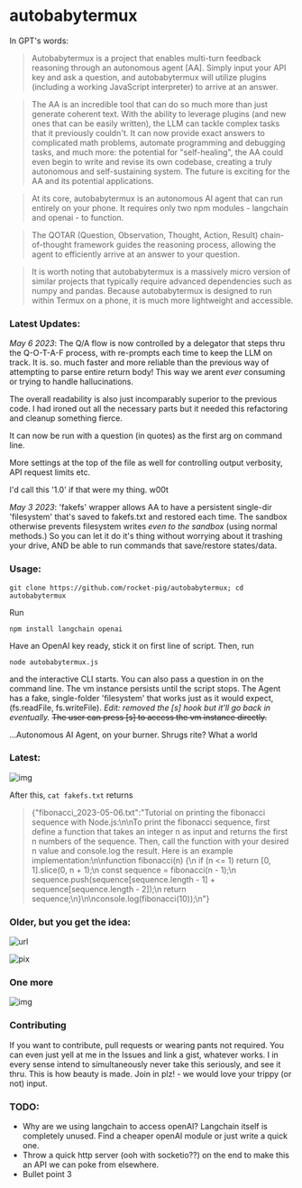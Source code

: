 # autobabytermux

In GPT's words:

>Autobabytermux is a project that enables multi-turn feedback reasoning through an autonomous agent [AA]. Simply input your API key and ask a question, and autobabytermux will utilize plugins (including a working JavaScript interpreter) to arrive at an answer. 

>The AA is an incredible tool that can do so much more than just generate coherent text. With the ability to leverage plugins (and new ones that can be easily written), the LLM can tackle complex tasks that it previously couldn't. It can now provide exact answers to complicated math problems, automate programming and debugging tasks, and much more: the potential for "self-healing", the AA could even begin to write and revise its own codebase, creating a truly autonomous and self-sustaining system. The future is exciting for the AA and its potential applications.

>At its core, autobabytermux is an autonomous AI agent that can run entirely on your phone. It requires only two npm modules - langchain and openai - to function. 

>The QOTAR (Question, Observation, Thought, Action, Result) chain-of-thought framework guides the reasoning process, allowing the agent to efficiently arrive at an answer to your question. 

>It is worth noting that autobabytermux is a massively micro version of similar projects that typically require advanced dependencies such as numpy and pandas. Because autobabytermux is designed to run within Termux on a phone, it is much more lightweight and accessible. 


### Latest Updates:
*May 6 2023*:
The Q/A flow is now controlled by a delegator that steps thru the Q-O-T-A-F process, with re-prompts each time to keep the LLM on track. It is. so. much faster and more reliable than the previous way of attempting to parse entire return body!  This way we arent _ever_ consuming or trying to handle hallucinations.

The overall readability is also just incomparably superior to the previous code.  I had ironed out all the necessary parts but it needed this refactoring and cleanup something fierce.

It can now be run with a question (in quotes) as the first arg on command line.

More settings at the top of the file as well for controlling output verbosity, API request limits etc.

I'd call this '1.0' if that were my thing. w00t


_May 3 2023_: 'fakefs' wrapper allows AA to have a persistent single-dir 'filesystem' that's saved to fakefs.txt and restored each time.  The sandbox otherwise prevents filesystem writes *even to the sandbox* (using normal methods.) So you can let it do it's thing without worrying about it trashing your drive, AND be able to run commands that save/restore states/data.


### Usage:

```git clone https://github.com/rocket-pig/autobabytermux; cd autobabytermux```

 Run 

```npm install langchain openai```

Have an OpenAI key ready, stick it on first line of script.  Then, run

```node autobabytermux.js``` 

and the interactive CLI starts. You can also pass a question in on the command line.
The vm instance persists until the script stops.  The Agent has a fake, single-folder 'filesystem' that works just as it would expect, (fs.readFile, fs.writeFile). _Edit: removed the [s] hook but it'll go back in eventually._   ~~The user can press [s] to access the 
vm instance directly.~~ 

...Autonomous AI Agent, on your burner. Shrugs rite? What a world

### Latest:
![img](https://i.ibb.co/9bJtN7J/Screenshot-2023-05-06-12-23-24.png)

After this, ```cat fakefs.txt``` returns
> {"fibonacci_2023-05-06.txt":"Tutorial on printing the fibonacci sequence with Node.js:\n\nTo print the fibonacci sequence, first define a function that takes an integer n as input and returns the first n numbers of the sequence. Then, call the function with your desired n value and console.log the result. Here is an example implementation:\n\nfunction fibonacci(n) {\n  if (n <= 1) return [0, 1].slice(0, n + 1);\n  const sequence = fibonacci(n - 1);\n  sequence.push(sequence[sequence.length - 1] + sequence[sequence.length - 2]);\n  return sequence;\n}\n\nconsole.log(fibonacci(10));\n"}
### Older, but you get the idea:

![url](https://i.ibb.co/bvsL8vs/Screenshot-2023-05-03-22-51-35.png)

![pix](https://i.ibb.co/12SdWkF/Screenshot-2023-05-02-19-24-40.png)


### One more

![img](https://i.ibb.co/6JnYq2B/Screenshot-2023-05-02-17-54-40.png)


### Contributing

If you want to contribute, pull requests or wearing pants not required. 
You can even just yell at me in the Issues and link a gist, whatever works.  I in every sense intend to simultaneously never take this seriously, and see it thru. This is how beauty is made. Join in plz! - we would love your trippy (or not) input.

### TODO:
* Why are we using langchain to access openAI? Langchain itself is completely unused. Find a cheaper openAI module or just write a quick one.
* Throw a quick http server (ooh with socketio??) on the end to make this an API we can poke from elsewhere.
* Bullet point 3

